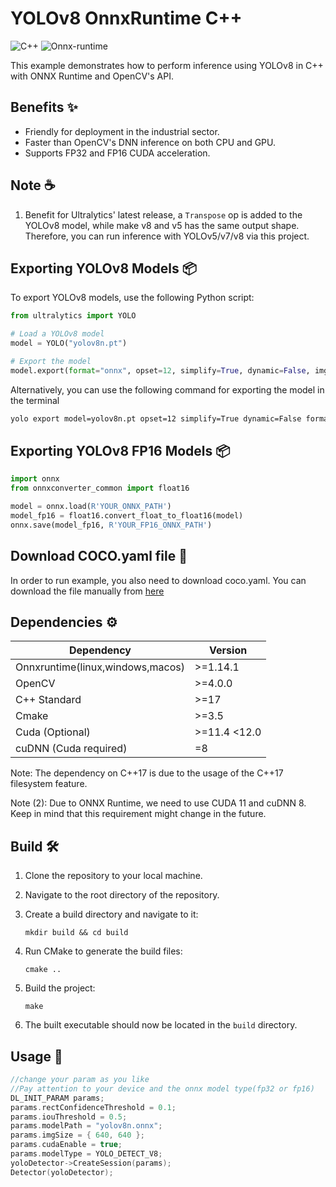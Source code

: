 # YOLOv8 OnnxRuntime C++

<img alt="C++" src="https://img.shields.io/badge/C++-17-blue.svg?style=flat&logo=c%2B%2B"> <img alt="Onnx-runtime" src="https://img.shields.io/badge/OnnxRuntime-717272.svg?logo=Onnx&logoColor=white">

This example demonstrates how to perform inference using YOLOv8 in C++ with ONNX Runtime and OpenCV's API.

## Benefits ✨

- Friendly for deployment in the industrial sector.
- Faster than OpenCV's DNN inference on both CPU and GPU.
- Supports FP32 and FP16 CUDA acceleration.

## Note ☕

1. Benefit for Ultralytics' latest release, a `Transpose` op is added to the YOLOv8 model, while make v8 and v5 has the same output shape. Therefore, you can run inference with YOLOv5/v7/v8 via this project.

## Exporting YOLOv8 Models 📦

To export YOLOv8 models, use the following Python script:

```python
from ultralytics import YOLO

# Load a YOLOv8 model
model = YOLO("yolov8n.pt")

# Export the model
model.export(format="onnx", opset=12, simplify=True, dynamic=False, imgsz=640)
```

Alternatively, you can use the following command for exporting the model in the terminal

```bash
yolo export model=yolov8n.pt opset=12 simplify=True dynamic=False format=onnx imgsz=640,640
```

## Exporting YOLOv8 FP16 Models 📦

```python
import onnx
from onnxconverter_common import float16

model = onnx.load(R'YOUR_ONNX_PATH')
model_fp16 = float16.convert_float_to_float16(model)
onnx.save(model_fp16, R'YOUR_FP16_ONNX_PATH')
```

## Download COCO.yaml file 📂

In order to run example, you also need to download coco.yaml. You can download the file manually from [here](https://raw.githubusercontent.com/ultralytics/ultralytics/main/ultralytics/cfg/datasets/coco.yaml)

## Dependencies ⚙️

| Dependency                       | Version       |
| -------------------------------- | ------------- |
| Onnxruntime(linux,windows,macos) | >=1.14.1      |
| OpenCV                           | >=4.0.0       |
| C++ Standard                     | >=17          |
| Cmake                            | >=3.5         |
| Cuda (Optional)                  | >=11.4 \<12.0 |
| cuDNN (Cuda required)            | =8            |

Note: The dependency on C++17 is due to the usage of the C++17 filesystem feature.

Note (2): Due to ONNX Runtime, we need to use CUDA 11 and cuDNN 8. Keep in mind that this requirement might change in the future.

## Build 🛠️

1. Clone the repository to your local machine.

2. Navigate to the root directory of the repository.

3. Create a build directory and navigate to it:

    ```console
    mkdir build && cd build
    ```

4. Run CMake to generate the build files:

    ```console
    cmake ..
    ```

5. Build the project:

    ```console
    make
    ```

6. The built executable should now be located in the `build` directory.

## Usage 🚀

```c++
//change your param as you like
//Pay attention to your device and the onnx model type(fp32 or fp16)
DL_INIT_PARAM params;
params.rectConfidenceThreshold = 0.1;
params.iouThreshold = 0.5;
params.modelPath = "yolov8n.onnx";
params.imgSize = { 640, 640 };
params.cudaEnable = true;
params.modelType = YOLO_DETECT_V8;
yoloDetector->CreateSession(params);
Detector(yoloDetector);
```

